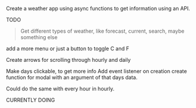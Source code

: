 Create a weather app using async functions to get information using an API.

TODO

> Get different types of weather, like forecast, current, search, maybe something else

add a more menu or just a button to toggle C and F

Create arrows for scrolling through hourly and daily

Make days clickable, to get more info
Add event listener on creation
create function for modal with an argument of that days data.


Could do the same with every hour in hourly.

CURRENTLY DOING
